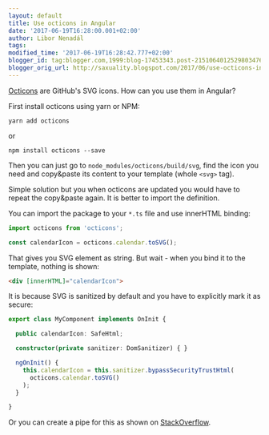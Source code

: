 ```yaml
---
layout: default
title: Use octicons in Angular
date: '2017-06-19T16:28:00.001+02:00'
author: Libor Nenadál
tags:
modified_time: '2017-06-19T16:28:42.777+02:00'
blogger_id: tag:blogger.com,1999:blog-17453343.post-2151064012529803476
blogger_orig_url: http://saxuality.blogspot.com/2017/06/use-octicons-in-angular.html
---
```


[Octicons](https://octicons.github.com/) are GitHub's SVG icons. How can you use
them in Angular?

First install octicons using yarn or NPM:

```
yarn add octicons
```

or

```
npm install octicons --save
```

Then you can just go to `node_modules/octicons/build/svg`, find the icon you need
and copy&paste its content to your template (whole `<svg>` tag).

Simple solution but you when octicons are updated you would have to repeat the
copy&paste again. It is better to import the definition.

You can import the package to your `*.ts` file and use innerHTML binding:

```typescript
import octicons from 'octicons';

const calendarIcon = octicons.calendar.toSVG();
```

That gives you SVG element as string. But wait - when you bind it to the
template, nothing is shown:

```HTML
<div [innerHTML]="calendarIcon">
```

It is because SVG is sanitized by default and you have to explicitly mark it as
secure:

```typescript
export class MyComponent implements OnInit {

  public calendarIcon: SafeHtml;

  constructor(private sanitizer: DomSanitizer) { }

  ngOnInit() {
    this.calendarIcon = this.sanitizer.bypassSecurityTrustHtml(
      octicons.calendar.toSVG()
    );
  }

}
```

Or you can create a pipe for this as shown on [StackOverflow](https://stackoverflow.com/a/39858064/121261).
